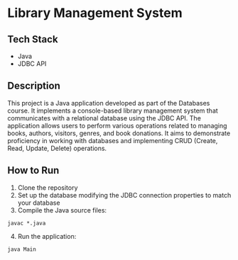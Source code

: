 # Library Management System

## Tech Stack
- Java
- JDBC API

## Description
This project is a Java application developed as part of the Databases course. It implements a console-based library management system that communicates with a relational database using the JDBC API. The application allows users to perform various operations related to managing books, authors, visitors, genres, and book donations. It aims to demonstrate proficiency in working with databases and implementing CRUD (Create, Read, Update, Delete) operations.

## How to Run
1. Clone the repository
2. Set up the database modifying the JDBC connection properties to match your database
3. Compile the Java source files:
```
javac *.java
```
4. Run the application:
```
java Main
```
